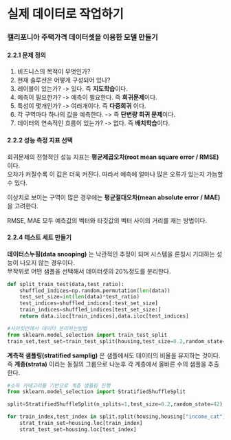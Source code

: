 # 실제 데이터로 작업하기

### 캘리포니아 주택가격 데이터셋을 이용한 모델 만들기

#### 2.2.1 문제 정의
1. 비즈니스의 목적이 무엇인가?   
2. 현재 솔루션은 어떻게 구성되어 있나?  
3. 레이블이 있는가? -> 있다. 즉 **지도학습**이다.  
4. 예측이 필요한가? -> 예측이 필요한다. 즉 **회귀문제**이다.  
5. 특성이 몇개인가? -> 여러개이다. 즉 **다중회귀** 이다.  
6. 각 구역마다 하나의 값을 예측한다. -> 즉 **단변량 회귀 문제**이다.  
7. 데이터의 연속적인 흐름이 있는가? -> 없다. 즉 **배치학습**이다.  

#### 2.2.2 성능 측정 지표 선택
회귀문제의 전형적인 성능 지표는 **평균제곱오차(root mean square error / RMSE)** 이다.  
오차가 커질수록 이 값은 더욱 커진다. 따라서 예측에 얼마나 많은 오류가 있는지 가늠할 수 있다.  
  
이상치로 보이는 구역이 많은 경우에는 **평균절대오차(mean absolute error / MAE)**  을 고려한다.  
  
RMSE, MAE 모두 예측값의 벡터와 타깃값의 벡터 사이의 거리를 재는 방법이다.  

#### 2.2.4 테스트 세트 만들기
**데이터스누핑(data snooping)** 는 낙관적인 추정이 되며 시스템을 론칭시 기대하는 성능이 나오지 않는 경우이다.   
무작위로 어떤 샘플을 선택해서 데이터셋의 20%정도를 분리한다. 

```python
def split_train_test(data,test_ratio):
    shuffled_indices=np.random.permutation(len(data))
    test_set_size=int(len(data)*test_ratio)
    test_indices=shuffled_indices[:test_set_size]
    train_indices=shuffled_indices[test_set_size:]
    return data.iloc[train_indices],data.iloc[test_indices]
 ```  
   
```python
#사이킷런에서 데이터 분리하는방법
from sklearn.model_selection import train_test_split  
train_set,test_set=train_test_split(housing,test_size=0.2,random_state=42)
```  
  

**계측적 샘플링(stratified samplig)** 은 샘플에서도 데이터의 비율을 유지하는 것이다.  
즉 **계층(strata)** 이라는 동질의 그룹으로 나눈후 각 계층에서 올바른 수의 샘플을 추출한다.  
```python
#소득 카테고리를 기반으로 계층 샘플링 진행
from sklearn.model_selection import StratifiedShuffleSplit

split=StratifiedShuffleSplit(n_splits=1,test_size=0.2,random_state=42)

for train_index,test_index in split.split(housing,housing["income_cat"]):
    strat_train_set=housing.loc[train_index]
    strat_test_set=housing.loc[test_index]
```

